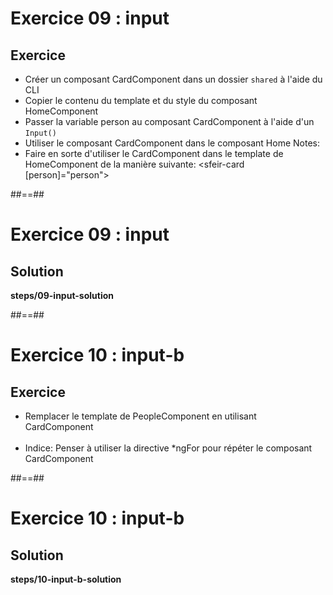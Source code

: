 <!-- .slide: class="exercice" -->
# Exercice 09 : input
## Exercice<br>

- Créer un composant CardComponent dans un dossier `shared` à l'aide du CLI
- Copier le contenu du template et du style du composant HomeComponent
- Passer la variable person au composant CardComponent à l'aide d'un `Input()`
- Utiliser le composant CardComponent dans le composant Home
Notes:
- Faire en sorte d'utiliser le CardComponent dans le template de HomeComponent de la manière suivante: <sfeir-card [person]="person"></sfeir-card>

##==##
<!-- .slide: class="exercice full-center" -->
# Exercice 09 : input
## Solution
<b>steps/09-input-solution</b>

##==##
<!-- .slide: class="exercice" -->
# Exercice 10 : input-b
## Exercice<br>

- Remplacer le template de PeopleComponent en utilisant CardComponent<br><br>
- Indice: Penser à utiliser la directive *ngFor pour répéter le composant CardComponent


##==##
<!-- .slide: class="exercice full-center" -->
# Exercice 10 : input-b
## Solution
<b>steps/10-input-b-solution</b>
